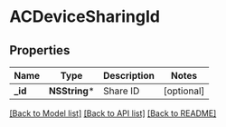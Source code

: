 # ACDeviceSharingId

## Properties
Name | Type | Description | Notes
------------ | ------------- | ------------- | -------------
**_id** | **NSString*** | Share ID | [optional] 

[[Back to Model list]](../README.md#documentation-for-models) [[Back to API list]](../README.md#documentation-for-api-endpoints) [[Back to README]](../README.md)


